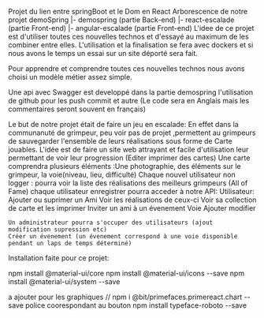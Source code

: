 Projet du lien entre springBoot et le Dom en React
Arborescence de notre projet
demoSpring
    |- demospring (partie Back-end)
    |- react-escalade (partie Front-end)
    |- angular-escalade (partie Front-end)
L'idee de ce projet est d'utiliser toutes ces nouvelles technos et d'essayé au maximum de les combiner
entre elles. L'utilisation et la finalisation se fera avec dockers et si nous avons le temps 
un essai sur un site déporté sera fait.

Pour apprendre et comprendre toutes ces nouvelles technos nous avons choisi un modèle métier assez simple.

Une api avec Swagger est developpé dans la partie demospring
l'utilisation de github pour les push commit et autre
(Le code sera en Anglais mais les commentaires seront souvent en français)

Le but de notre projet était de faire un jeu en escalade:
    En effet dans la communanuté de grimpeur, peu voir pas de projet ,permettent au grimpeurs de sauvegarder
    l'ensemble de leurs réalisations sous forme de Carte jouables.
    L'idée est de faire un site web attrayant et facile d'utilisation leur permettant de voir leur
    progression (Editer imprimer des cartes)
    Une carte comprendra plusieurs éléments :Une photographie, des éléments sur le grimpeur, la voie(niveau, lieu, difficulté)
    Chaque nouvel utilisateur non logger : pourra voir la liste des réalisations des meilleurs grimpeurs (All of Fame)
    chaque utilisateur enregistrer pourra acceder à notre API:
        Utilisateur:
            Ajouter ou suprimer un Ami
            Voir les réalisations de ceux-ci
            Voir sa collection de carte et les imprimer
            Inviter un ami à un évenement
        Voie
            Ajouter modifier
        
    Un administrateur pourra s'occuper des utilisateurs (ajout modification supression etc)
    Créer un évenement (un évenement correspond à une voie disponible pendant un laps de temps déterminé)
    
    
    

Installation faite pour ce projet:

npm install @material-ui/core
npm install @material-ui/icons --save
npm install @material-ui/system --save

a ajouter pour les graphiques
// npm i @bit/primefaces.primereact.chart -- save 
police coorespondant au bouton
npm install typeface-roboto --save


